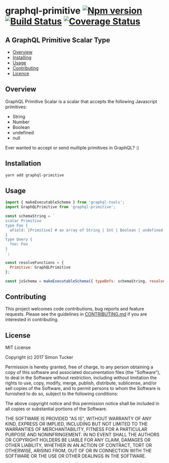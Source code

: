 # graphql-primitive [![Npm version](https://img.shields.io/npm/v/graphql-primitive.svg)](https://www.npmjs.com/package/graphql-primitive) [![Build Status](https://travis-ci.org/srtucker22/graphql-primitive.svg?branch=master)](https://travis-ci.org/srtucker22/graphql-primitive) [![Coverage Status](https://coveralls.io/repos/github/srtucker22/graphql-primitive/badge.svg?branch=master)](https://coveralls.io/github/srtucker22/graphql-primitive?branch=master)

## A GraphQL Primitive Scalar Type

* [Overview](#overview)
* [Installing](#installing)
* [Usage](#usage)
* [Contributing](#contributing)
* [Licence](#licence)

## Overview

GraphQL Primitive Scalar is a scalar that accepts the following Javascript primitives:

* String
* Number
* Boolean
* undefined
* null

Ever wanted to accept or send multiple primitives in GraphQL? :)

## Installation

```bash
yarn add graphql-primitive
```

## Usage

```js
import { makeExecutableSchema } from 'graphql-tools';
import GraphQLPrimitive from 'graphql-primitive';

const schemaString = `
scalar Primitive
type Foo {
  aField: [Primitive] # an array of String | Int | Boolean | undefined | null
}
type Query {
  foo: Foo
}
`;

const resolveFunctions = {
  Primitive: GraphQLPrimitive
};

const jsSchema = makeExecutableSchema({ typeDefs: schemaString, resolvers: resolveFunctions });
```

## Contributing

This project welcomes code contributions, bug reports and feature requests. Please see the guidelines in [CONTRIBUTING.md](CONTRIBUTING.md) if you are interested in contributing.

## License

MIT License

Copyright (c) 2017 Simon Tucker

Permission is hereby granted, free of charge, to any person obtaining a copy of this software and associated documentation files (the "Software"), to deal in the Software without restriction, including without limitation the rights to use, copy, modify, merge, publish, distribute, sublicense, and/or sell copies of the Software, and to permit persons to whom the Software is furnished to do so, subject to the following conditions:

The above copyright notice and this permission notice shall be included in all copies or substantial portions of the Software.

THE SOFTWARE IS PROVIDED "AS IS", WITHOUT WARRANTY OF ANY KIND, EXPRESS OR IMPLIED, INCLUDING BUT NOT LIMITED TO THE WARRANTIES OF MERCHANTABILITY, FITNESS FOR A PARTICULAR PURPOSE AND NONINFRINGEMENT. IN NO EVENT SHALL THE AUTHORS OR COPYRIGHT HOLDERS BE LIABLE FOR ANY CLAIM, DAMAGES OR OTHER LIABILITY, WHETHER IN AN ACTION OF CONTRACT, TORT OR OTHERWISE, ARISING FROM, OUT OF OR IN CONNECTION WITH THE SOFTWARE OR THE USE OR OTHER DEALINGS IN THE SOFTWARE.
